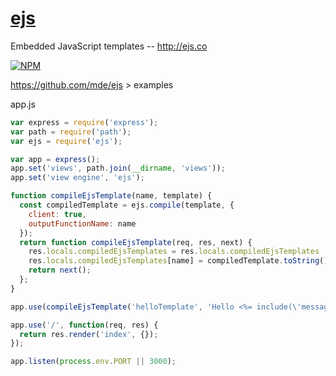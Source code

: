 # [ejs](https://github.com/mde/ejs)

Embedded JavaScript templates -- http://ejs.co  

[![NPM](https://nodei.co/npm/ejs.png?downloads=true&stars=true)](https://nodei.co/npm/ejs/)

https://github.com/mde/ejs > examples

app.js

```js
var express = require('express');
var path = require('path');
var ejs = require('ejs');

var app = express();
app.set('views', path.join(__dirname, 'views'));
app.set('view engine', 'ejs');

function compileEjsTemplate(name, template) {
  const compiledTemplate = ejs.compile(template, {
    client: true,
    outputFunctionName: name
  });
  return function compileEjsTemplate(req, res, next) {
    res.locals.compiledEjsTemplates = res.locals.compiledEjsTemplates || {};
    res.locals.compiledEjsTemplates[name] = compiledTemplate.toString();
    return next();
  };
}

app.use(compileEjsTemplate('helloTemplate', 'Hello <%= include(\'messageTemplate\', { person: \'John\' }); %>'));

app.use('/', function(req, res) {
  return res.render('index', {});
});

app.listen(process.env.PORT || 3000);

```
